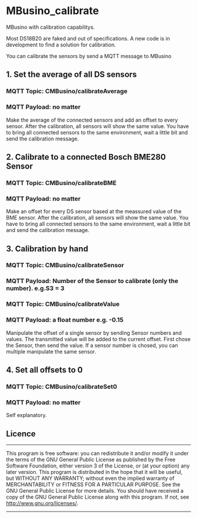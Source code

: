 
# MBusino_calibrate 

MBusino with calibration capabilitys. 

Most DS18B20 are faked and out of specifications.
A new code is in development to find a solution for calibration.

You can calibrate the sensors by send a MQTT message to MBusino

## 1. Set the average of all DS sensors
### MQTT Topic: CMBusino/calibrateAverage
### MQTT Payload: no matter

Make the average of the connected sensors and add an offset to every sensor. After the calibration, all sensors will show the same value.
You have to bring all connected sensors to the same environment, wait a little bit and send the calibration message.

## 2. Calibrate to a connected Bosch BME280 Sensor
### MQTT Topic: CMBusino/calibrateBME
### MQTT Payload: no matter

Make an offset for every DS sensor based at the meassured value of the BME sensor. After the calibration, all sensors will show the same value.
You have to bring all connected sensors to the same environment, wait a little bit and send the calibration message.

## 3. Calibration by hand
### MQTT Topic: CMBusino/calibrateSensor
### MQTT Payload: Number of the Sensor to calibrate (only the number). e.g.S3 = 3
### MQTT Topic: CMBusino/calibrateValue
### MQTT Payload: a float number e.g. -0.15

Manipulate the offset of a single sensor by sending Sensor numbers and values. The transmitted value will be added to the current offset. First chose the Sensor, then send the value. If a sensor number is chosed, you can multiple manipulate the same sensor.


## 4. Set all offsets to 0
### MQTT Topic: CMBusino/calibrateSet0
### MQTT Payload: no matter

Self explanatory.


## Licence
****************************************************
This program is free software: you can redistribute it and/or modify it under the terms of the GNU General Public License as published by
the Free Software Foundation, either version 3 of the License, or (at your option) any later version. This program is distributed in the hope that it will be useful,
but WITHOUT ANY WARRANTY; without even the implied warranty of MERCHANTABILITY or FITNESS FOR A PARTICULAR PURPOSE.  See the GNU General Public License for more details.
You should have received a copy of the GNU General Public License along with this program.  If not, see <http://www.gnu.org/licenses/>.
****************************************************

